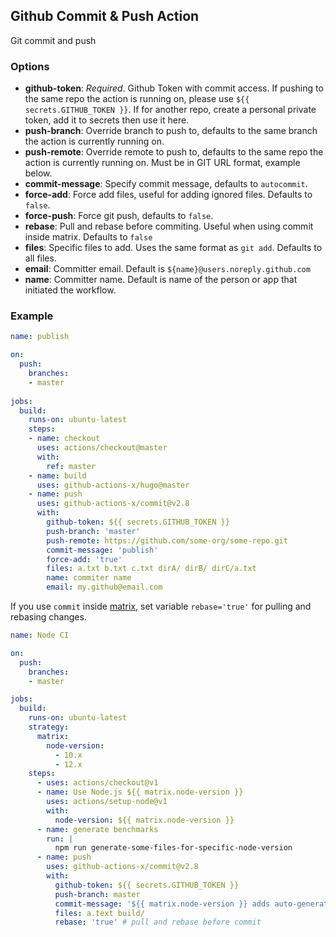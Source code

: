 ## Github Commit & Push Action

Git commit and push

### Options

* **github-token**: *Required*. Github Token with commit access. If pushing to the same repo the action is running on, please use `${{ secrets.GITHUB_TOKEN }}`. If for another repo, create a personal private token, add it to secrets then use it here.
* **push-branch**: Override branch to push to, defaults to the same branch the action is currently running on.
* **push-remote**: Override remote to push to, defaults to the same repo the action is currently running on.  Must be in GIT URL format, example below.
* **commit-message**: Specify commit message, defaults to `autocommit`.
* **force-add**: Force add files, useful for adding ignored files. Defaults to `false`.
* **force-push**: Force git push, defaults to `false`.
* **rebase**: Pull and rebase before commiting. Useful when using commit inside matrix. Defaults to `false`
* **files**: Specific files to add. Uses the same format as `git add`. Defaults to all files.
* **email**: Committer email. Default is `${name}@users.noreply.github.com`
* **name**: Committer name. Default is name of the person or app that initiated the workflow.


### Example

```yaml
name: publish

on:
  push:
    branches:
    - master
    
jobs:
  build:
    runs-on: ubuntu-latest
    steps:
    - name: checkout
      uses: actions/checkout@master
      with:
        ref: master
    - name: build
      uses: github-actions-x/hugo@master
    - name: push
      uses: github-actions-x/commit@v2.8
      with:
        github-token: ${{ secrets.GITHUB_TOKEN }}
        push-branch: 'master'
        push-remote: https://github.com/some-org/some-repo.git
        commit-message: 'publish'
        force-add: 'true'
        files: a.txt b.txt c.txt dirA/ dirB/ dirC/a.txt
        name: commiter name
        email: my.github@email.com 

```

If you use `commit` inside [matrix](https://help.github.com/en/articles/workflow-syntax-for-github-actions#jobsjob_idstrategymatrix), set variable `rebase='true'` for pulling and rebasing changes.

```yaml
name: Node CI

on:
  push:
    branches:
    - master

jobs:
  build:
    runs-on: ubuntu-latest
    strategy:
      matrix:
        node-version:
          - 10.x
          - 12.x
    steps:
      - uses: actions/checkout@v1
      - name: Use Node.js ${{ matrix.node-version }}
        uses: actions/setup-node@v1
        with:
          node-version: ${{ matrix.node-version }}
      - name: generate benchmarks
        run: |
          npm run generate-some-files-for-specific-node-version
      - name: push
        uses: github-actions-x/commit@v2.8
        with:
          github-token: ${{ secrets.GITHUB_TOKEN }}
          push-branch: master
          commit-message: '${{ matrix.node-version }} adds auto-generated benchmarks and bar graph'
          files: a.text build/
          rebase: 'true' # pull and rebase before commit
```
